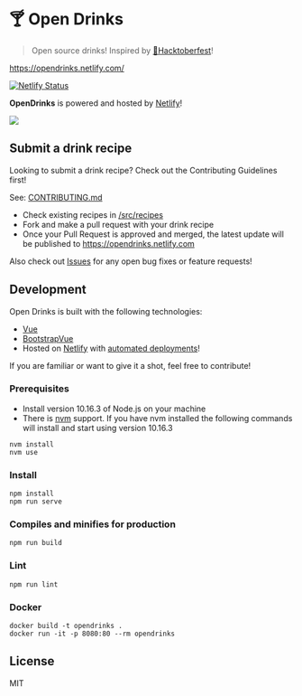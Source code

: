 # 🍸 Open Drinks

> Open source drinks! Inspired by [🎃Hacktoberfest](https://hacktoberfest.digitalocean.com/)!

https://opendrinks.netlify.com/

[![Netlify Status](https://api.netlify.com/api/v1/badges/942bef4f-2873-4e49-91c6-c92373a4473e/deploy-status)](https://opendrinks.netlify.com)

**OpenDrinks** is powered and hosted by [Netlify](https://www.netlify.com)!

<a href="https://www.netlify.com">
  <img src="https://www.netlify.com/img/global/badges/netlify-color-accent.svg"/>
</a>

## Submit a drink recipe

Looking to submit a drink recipe? Check out the Contributing Guidelines first!

See: [CONTRIBUTING.md](CONTRIBUTING.md)

- Check existing recipes in [/src/recipes](/src/recipes)
- Fork and make a pull request with your drink recipe
- Once your Pull Request is approved and merged, the latest update will be published to https://opendrinks.netlify.com

Also check out [Issues](https://github.com/alfg/opendrinks/issues) for any open bug fixes or feature requests!

## Development

Open Drinks is built with the following technologies:

- [Vue](https://vuejs.org/)
- [BootstrapVue](https://bootstrap-vue.js.org/)
- Hosted on [Netlify](https://www.netlify.com/) with [automated deployments](https://www.netlify.com/docs/continuous-deployment/)!

If you are familiar or want to give it a shot, feel free to contribute!

### Prerequisites

- Install version 10.16.3 of Node.js on your machine
- There is [nvm](https://github.com/nvm-sh/nvm) support. If you have nvm installed the following commands will install and start using version 10.16.3

```
nvm install
nvm use
```

### Install

```
npm install
npm run serve
```

### Compiles and minifies for production

```
npm run build
```

### Lint

```
npm run lint
```

### Docker

```
docker build -t opendrinks .
docker run -it -p 8080:80 --rm opendrinks
```

## License

MIT
